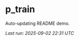 # p_train

Auto-updating README demo.

<!--START_SECTION:status-->
_Last run: 2025-09-02 22:31 UTC_
<!--END_SECTION:status-->

























































































































































































































































































